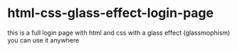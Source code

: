 # html-css-glass-effect-login-page
this is a full login page with html and css with a glass effect (glassmophism)
you can use it anywhere
